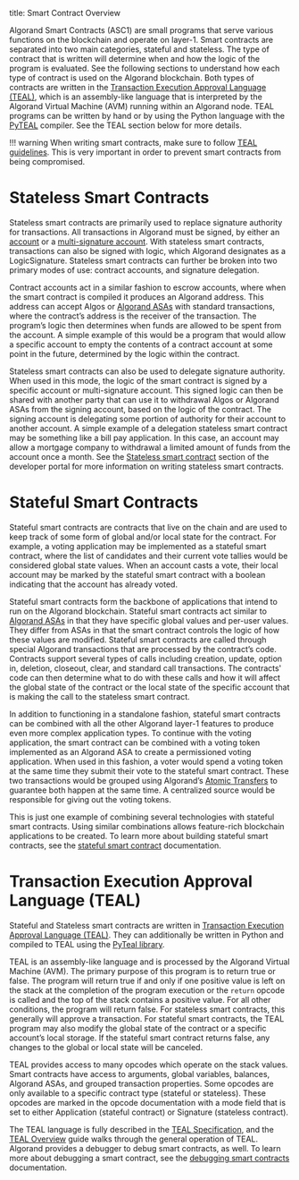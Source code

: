 title: Smart Contract Overview

Algorand Smart Contracts (ASC1) are small programs that serve various functions on the blockchain and operate on layer-1. Smart contracts are separated into two main categories, stateful and stateless. The type of contract that is written will determine when and how the logic of the program is evaluated. See the following sections to understand how each type of contract is used on the Algorand blockchain. Both types of contracts are written in the [Transaction Execution Approval Language (TEAL)](teal/index.md), which is an assembly-like language that is interpreted by the Algorand Virtual Machine (AVM) running within an Algorand node. TEAL programs can be written by hand or by using the Python language with the [PyTEAL](teal/pyteal.md) compiler. See the TEAL section below for more details.

!!! warning
    When writing smart contracts, make sure to follow [TEAL guidelines](../../reference/teal/guidelines.md). This is very important in order to prevent smart contracts from being compromised.

# Stateless Smart Contracts
Stateless smart contracts are primarily used to replace signature authority for transactions. All transactions in Algorand must be signed, by either an [account](../accounts/index.md) or a [multi-signature account](../accounts/create/#multisignature). With stateless smart contracts, transactions can also be signed with logic, which Algorand designates as a LogicSignature. Stateless smart contracts can further be broken into two primary modes of use: contract accounts, and signature delegation.

Contract accounts act in a similar fashion to escrow accounts, where when the smart contract is compiled it produces an Algorand address. This address can accept Algos or [Algorand ASAs](../asa.md) with standard transactions, where the contract’s address is the receiver of the transaction. The program’s logic then determines when funds are allowed to be spent from the account. A simple example of this would be a program that would allow a specific account to empty the contents of a contract account at some point in the future, determined by the logic within the contract.

Stateless smart contracts can also be used to delegate signature authority. When used in this mode, the logic of the smart contract is signed by a specific account or multi-signature account. This signed logic can then be shared with another party that can use it to withdrawal Algos or Algorand ASAs from the signing account, based on the logic of the contract. The signing account is delegating some portion of authority for their account to another account. A simple example of a delegation stateless smart contract may be something like a bill pay application. In this case, an account may allow a mortgage company to withdrawal a limited amount of funds from the account once a month.  See the [Stateless smart contract](stateless/index.md) section of the developer portal for more information on writing stateless smart contracts.

# Stateful Smart Contracts
Stateful smart contracts are contracts that live on the chain and are used to keep track of some form of global and/or local state for the contract. For example, a voting application may be implemented as a stateful smart contract, where the list of candidates and their current vote tallies would be considered global state values. When an account casts a vote, their local account may be marked by the stateful smart contract with a boolean indicating that the account has already voted.

Stateful smart contracts form the backbone of applications that intend to run on the Algorand blockchain. Stateful smart contracts act similar to [Algorand ASAs](../asa.md) in that they have specific global values and per-user values. They differ from ASAs in that the smart contract controls the logic of how these values are modified. Stateful smart contracts are called through special Algorand transactions that are processed by the contract’s code. Contracts support several types of calls including creation, update, option in, deletion, closeout, clear, and standard call transactions. The contracts' code can then determine what to do with these calls and how it will affect the global state of the contract or the local state of the specific account that is making the call to the stateless smart contract.

In addition to functioning in a standalone fashion, stateful smart contracts can be combined with all the other Algorand layer-1 features to produce even more complex application types. To continue with the voting application, the smart contract can be combined with a voting token implemented as an Algorand ASA to create a permissioned voting application. When used in this fashion, a voter would spend a voting token at the same time they submit their vote to the stateful smart contract. These two transactions would be grouped using Algorand’s [Atomic Transfers](../atomic_transfers.md) to guarantee both happen at the same time. A centralized source would be responsible for giving out the voting tokens.

This is just one example of combining several technologies with stateful smart contracts. Using similar combinations allows feature-rich blockchain applications to be created. To learn more about building stateful smart contracts, see the [stateful smart contract](stateful/index.md) documentation.

# Transaction Execution Approval Language (TEAL)
Stateful and Stateless smart contracts are written in [Transaction Execution Approval Language (TEAL)](teal/index.md). They can additionally be written in Python and compiled to TEAL using the [PyTeal library](teal/pyteal.md).

TEAL is an assembly-like language and is processed by the Algorand Virtual Machine (AVM). The primary purpose of this program is to return true or false. The program will return true if and only if one positive value is left on the stack at the completion of the program execution or the `return` opcode is called and the top of the stack contains a positive value. For all other conditions, the program will return false. For stateless smart contracts, this generally will approve a transaction. For stateful smart contracts, the TEAL program may also modify the global state of the contract or a specific account’s local storage. If the stateful smart contract returns false, any changes to the global or local state will be canceled.

TEAL provides access to many opcodes which operate on the stack values. Smart contracts have access to arguments, global variables, balances, Algorand ASAs, and grouped transaction properties. Some opcodes are only available to a specific contract type (stateful or stateless). These opcodes are marked in the opcode documentation with a mode field that is set to either Application (stateful contract) or Signature (stateless contract).

The TEAL language is fully described in the [TEAL Specification](../../reference/teal/specification.md), and the [TEAL Overview](teal/index.md) guide walks through the general operation of TEAL. Algorand provides a debugger to debug smart contracts, as well. To learn more about debugging a smart contract, see the [debugging smart contracts](debugging.md) documentation.
 

